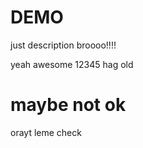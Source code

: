 # DEMO

just description broooo!!!!

yeah awesome   12345 hag old

# maybe not ok
orayt leme check
 
